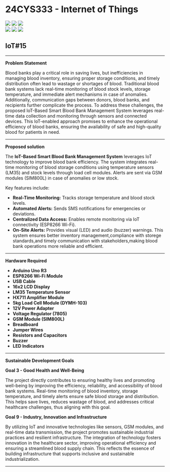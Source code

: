 # 24CYS333 - Internet of Things
![](https://img.shields.io/badge/Batch-22CYS-lightgreen) ![](https://img.shields.io/badge/UG-blue) ![](https://img.shields.io/badge/Subject-IoT-blue)
<br/>
![](https://img.shields.io/badge/Lecture-2-orange) ![](https://img.shields.io/badge/Practical-3-orange) ![](https://img.shields.io/badge/Credits-3-orange) <br/>

## IoT#15
-------
**Problem Statement**

Blood banks play a critical role in saving lives, but inefficiencies in managing blood inventory, ensuring proper storage conditions, and timely distribution often lead to wastage or shortages of blood. Traditional blood bank systems lack real-time monitoring of blood stock levels, storage temperature, and immediate alert mechanisms in case of anomalies. Additionally, communication gaps between donors, blood banks, and recipients further complicate the process. To address these challenges, the proposed IoT-Based Smart Blood Bank Management System leverages real-time data collection and monitoring through sensors and connected devices.  This IoT-enabled approach promises to enhance the operational efficiency of blood banks, ensuring the availability of safe and high-quality blood for patients in need.

-----------
**Proposed solution**

The **IoT-Based Smart Blood Bank Management System** leverages IoT technology to improve blood bank efficiency. The system integrates real-time monitoring of blood storage conditions using temperature sensors (LM35) and stock levels through load cell modules. Alerts are sent via GSM modules (SIM800L) in case of anomalies or low stock. 

Key features include:
- **Real-Time Monitoring:** Tracks storage temperature and blood stock levels.
- **Automated Alerts:** Sends SMS notifications for emergencies or deviations.
- **Centralized Data Access:** Enables remote monitoring via IoT connectivity (ESP8266 Wi-Fi).
- **On-Site Alerts:** Provides visual (LED) and audio (buzzer) warnings.
This system ensures better inventory management,compliance with storege standards,and timely communication with stakeholders,making blood bank operations more reliable and efficient.

----------
**Hardware Required**
- **Arduino Uno R3**  
- **ESP8266 Wi-Fi Module**  
- **USB Cable**  
- **16x2 LCD Display**  
- **LM35 Temperature Sensor**  
- **HX711 Amplifier Module**  
- **5kg Load Cell Module (DYMH-103)**  
- **12V Power Adapter**  
- **Voltage Regulator (7805)**  
- **GSM Module (SIM800L)**  
- **Breadboard**  
- **Jumper Wires**  
- **Resistors and Capacitors**  
- **Buzzer**  
- **LED Indicators**

-----------

**Sustainable Development Goals**

**Goal 3 - Good Health and Well-Being**

The project directly contributes to ensuring healthy lives and promoting well-being by improving the efficiency, reliability, and accessibility of blood bank systems. Real-time monitoring of blood inventory, storage temperature, and timely alerts ensure safe blood storage and distribution. This helps save lives, reduces wastage of blood, and addresses critical healthcare challenges, thus aligning with this goal.


**Goal 9 - Industry, Innovation and Infrastructure**
 
By utilizing IoT and innovative technologies like sensors, GSM modules, and real-time data transmission, the project promotes sustainable industrial practices and resilient infrastructure. The integration of technology fosters innovation in the healthcare sector, improving operational efficiency and ensuring a streamlined blood supply chain. This reflects the essence of building infrastructure that supports inclusive and sustainable industrialization.


---------------------------

